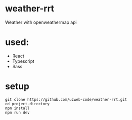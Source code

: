 # weather-rrt
Weather with openweathermap api
# used:
- React
- Typescript
- Sass
# setup
```shell
git clone https://github.com/uzweb-code/weather-rrt.git
cd project-directory
npm install
npm run dev

```

